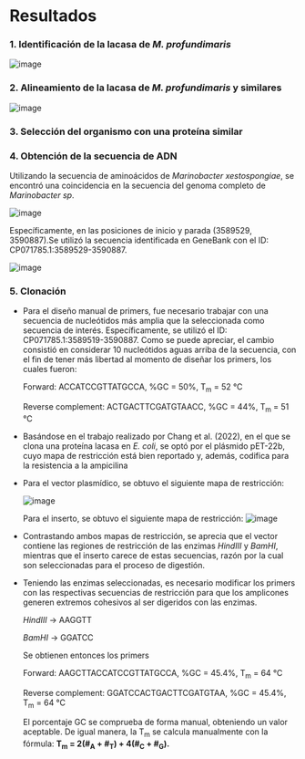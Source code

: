 # Resultados
### 1. Identificación de la lacasa de _M. profundimaris_

![image](https://github.com/user-attachments/assets/e44fdf94-f479-48ae-95be-aa8324fb3b24)

### 2. Alineamiento de la lacasa de _M. profundimaris_ y similares
![image](https://github.com/user-attachments/assets/1e8fc9fe-959c-49d5-a304-0f9d42c66982)

### 3. Selección del organismo con una proteína similar

### 4. Obtención de la secuencia de ADN
Utilizando la secuencia de aminoácidos de _Marinobacter xestospongiae_, se encontró una coincidencia en la secuencia del genoma completo de _Marinobacter sp_.

![image](https://github.com/user-attachments/assets/5b367458-00f0-4393-b17c-e77f24cd86b2)

Específicamente, en las posiciones de inicio y parada (3589529, 3590887).Se utilizó la secuencia identificada en GeneBank con el ID: CP071785.1:3589529-3590887.

![image](https://github.com/user-attachments/assets/5a6ccaa9-36e8-4a8a-9762-55f7f0a04e6a)

### 5. Clonación
- Para el diseño manual de primers, fue necesario trabajar con una secuencia de nucleótidos más amplia que la seleccionada como secuencia de interés. Específicamente, se utilizó el ID: CP071785.1:3589519-3590887. Como se puede apreciar, el cambio consistió en considerar 10 nucleótidos aguas arriba de la secuencia, con el fin de tener más libertad al momento de diseñar los primers, los cuales fueron:

  Forward: ACCATCCGTTATGCCA, %GC = 50%, T<sub>m</sub> = 52 °C

  Reverse complement: ACTGACTTCGATGTAACC, %GC = 44%, T<sub>m</sub> = 51 °C
  
- Basándose en el trabajo realizado por Chang et al. (2022), en el que se clona una proteína lacasa en _E. coli_, se optó por el plásmido pET-22b, cuyo mapa de restricción está bien reportado y, además, codifica para la resistencia a la ampicilina
- Para el vector plasmídico, se obtuvo el siguiente mapa de restricción:
  
  ![image](https://github.com/user-attachments/assets/0c21cd60-daf1-4af8-895c-275f83f5f3a9)
  
  Para el inserto, se obtuvo el siguiente mapa de restricción:
  ![image](https://github.com/user-attachments/assets/7aa43027-88c7-4770-9d0c-93f713b888f4)

- Contrastando ambos mapas de restricción, se aprecia que el vector contiene las regiones de restricción de las enzimas _HindIII_ y _BamHI_, mientras que el inserto carece de estas secuencias, razón por la cual son seleccionadas para el proceso de digestión.
- Teniendo las enzimas seleccionadas, es necesario modificar los primers con las respectivas secuencias de restricción para que los amplicones generen extremos cohesivos al ser digeridos con las enzimas.

  _HindIII_ → AAGGTT

  _BamHI_ → GGATCC

  Se obtienen entonces los primers

  Forward: AAGCTTACCATCCGTTATGCCA, %GC = 45.4%, T<sub>m</sub> = 64 °C
  
  Reverse complement: GGATCCACTGACTTCGATGTAA, %GC = 45.4%, T<sub>m</sub> = 64 °C

  El porcentaje GC se comprueba de forma manual, obteniendo un valor aceptable. De igual manera, la T<sub>m</sub> se calcula manualmente con la fórmula:  **T<sub>m</sub> = 2(#<sub>A</sub> + #<sub>T</sub>) + 4(#<sub>C</sub> + #<sub>G</sub>).**

